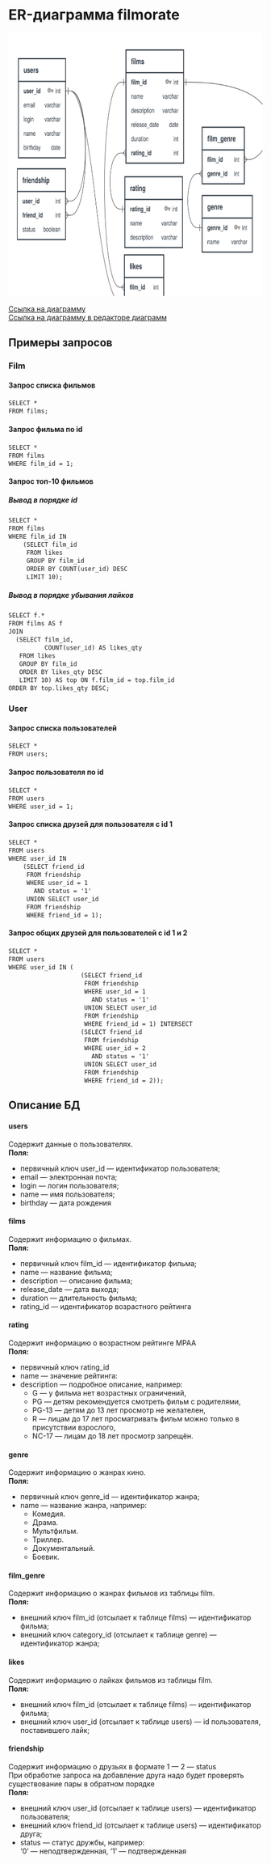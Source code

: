 # ER-диаграмма filmorate

<img src = "src/main/resources/static/filmorateER.svg" width="720" height = "520">

[Ссылка на диаграмму](src/main/resources/static/filmorateER.svg)\
[Ссылка на диаграмму в редакторе диаграмм](https://app.quickdatabasediagrams.com/#/d/avNQfe)

## Примеры запросов

### Film

#### Запрос списка фильмов

```
SELECT *
FROM films;
```

#### Запрос фильма по id

```
SELECT *
FROM films
WHERE film_id = 1;
```

#### Запрос топ-10 фильмов
##### Вывод в порядке id
```
SELECT *
FROM films
WHERE film_id IN
    (SELECT film_id
     FROM likes
     GROUP BY film_id
     ORDER BY COUNT(user_id) DESC
     LIMIT 10);
```
##### Вывод в порядке убывания лайков
```
SELECT f.*
FROM films AS f
JOIN
  (SELECT film_id,
          COUNT(user_id) AS likes_qty
   FROM likes
   GROUP BY film_id
   ORDER BY likes_qty DESC
   LIMIT 10) AS top ON f.film_id = top.film_id
ORDER BY top.likes_qty DESC;
```
### User

#### Запрос списка пользователей

```
SELECT *
FROM users;
```

#### Запрос пользователя по id

```
SELECT *
FROM users
WHERE user_id = 1;
```

#### Запрос списка друзей для пользователя с id 1

```
SELECT *
FROM users
WHERE user_id IN
    (SELECT friend_id
     FROM friendship
     WHERE user_id = 1
       AND status = '1'
     UNION SELECT user_id
     FROM friendship
     WHERE friend_id = 1);
```

#### Запрос общих друзей для пользователей с id 1 и 2

```
SELECT *
FROM users
WHERE user_id IN (
                    (SELECT friend_id
                     FROM friendship
                     WHERE user_id = 1
                       AND status = '1'
                     UNION SELECT user_id
                     FROM friendship
                     WHERE friend_id = 1) INTERSECT
                    (SELECT friend_id
                     FROM friendship
                     WHERE user_id = 2
                       AND status = '1'
                     UNION SELECT user_id
                     FROM friendship
                     WHERE friend_id = 2));
```

## Описание БД

#### users

Содержит данные о пользователях.\
**Поля:**

* первичный ключ user_id — идентификатор пользователя;
* email — электронная почта;
* login — логин пользователя;
* name — имя пользователя;
* birthday — дата рождения

#### films

Содержит информацию о фильмах.\
**Поля:**

* первичный ключ film_id — идентификатор фильма;
* name — название фильма;
* description — описание фильма;
* release_date — дата выхода;
* duration — длительность фильма;
* rating_id — идентификатор возрастного рейтинга

#### rating

Содержит информацию о возрастном рейтинге MPAA\
**Поля:**

* первичный ключ rating_id
* name — значение рейтинга:
* description — подробное описание, например:
  - G — у фильма нет возрастных ограничений,
  - PG — детям рекомендуется смотреть фильм с родителями,
  - PG-13 — детям до 13 лет просмотр не желателен,
  - R — лицам до 17 лет просматривать фильм можно только в присутствии взрослого,
  - NC-17 — лицам до 18 лет просмотр запрещён.

#### genre

Содержит информацию о жанрах кино.\
**Поля:**

* первичный ключ genre_id — идентификатор жанра;
* name — название жанра, например:
  - Комедия.
  - Драма.
  - Мультфильм.
  - Триллер.
  - Документальный.
  - Боевик.

#### film_genre

Содержит информацию о жанрах фильмов из таблицы film.\
**Поля:**

* внешний ключ film_id (отсылает к таблице films) — идентификатор фильма;
* внешний ключ category_id (отсылает к таблице genre) — идентификатор жанра;

#### likes

Содержит информацию о лайках фильмов из таблицы film.\
**Поля:**

* внешний ключ film_id (отсылает к таблице films) — идентификатор фильма;
* внешний ключ user_id (отсылает к таблице users) — id пользователя, поставившего лайк;

#### friendship

Содержит информацию о друзьях в формате 1 — 2 — status\
При обработке запроса на добавление друга надо будет проверять существование пары в обратном порядке\
**Поля:**

* внешний ключ user_id (отсылает к таблице users) — идентификатор пользователя;
* внешний ключ friend_id (отсылает к таблице users) — идентификатор друга;
* status — статус дружбы, например: \
  ‘0’ — неподтвержденная, ‘1’ — подтвержденная